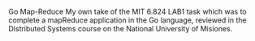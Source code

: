 Go Map-Reduce
My own take of the MIT 6.824 LAB1 task which was to complete a mapReduce application in the Go language, reviewed in the Distributed Systems course on the National University of Misiones.
